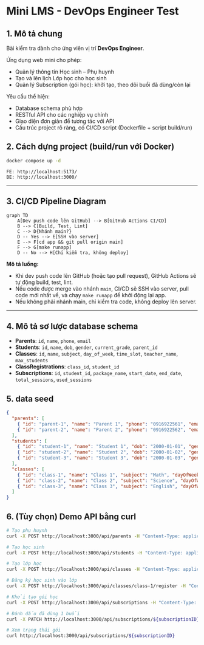 # Mini LMS - DevOps Engineer Test

## 1. Mô tả chung

Bài kiểm tra dành cho ứng viên vị trí **DevOps Engineer**.

Ứng dụng web mini cho phép:
- Quản lý thông tin Học sinh – Phụ huynh
- Tạo và lên lịch Lớp học cho học sinh
- Quản lý Subscription (gói học): khởi tạo, theo dõi buổi đã dùng/còn lại

Yêu cầu thể hiện:
- Database schema phù hợp
- RESTful API cho các nghiệp vụ chính
- Giao diện đơn giản để tương tác với API
- Cấu trúc project rõ ràng, có CI/CD script (Dockerfile + script build/run)

## 2. Cách dựng project (build/run với Docker)

```bash
docker compose up -d
```

```
FE: http://localhost:5173/
BE: http://localhost:3000/
```

---

## 3. CI/CD Pipeline Diagram

```mermaid
graph TD
    A[Dev push code lên GitHub] --> B[GitHub Actions CI/CD]
    B --> C[Build, Test, Lint]
    C --> D{Nhánh main?}
    D -- Yes --> E[SSH vào server]
    E --> F[cd app && git pull origin main]
    F --> G[make runapp]
    D -- No --> H[Chỉ kiểm tra, không deploy]
```

**Mô tả luồng:**
- Khi dev push code lên GitHub (hoặc tạo pull request), GitHub Actions sẽ tự động build, test, lint.
- Nếu code được merge vào nhánh `main`, CI/CD sẽ SSH vào server, pull code mới nhất về, và chạy `make runapp` để khởi động lại app.
- Nếu không phải nhánh main, chỉ kiểm tra code, không deploy lên server.

---

## 4. Mô tả sơ lược database schema

- **Parents**: `id`, `name`, `phone`, `email`
- **Students**: `id`, `name`, `dob`, `gender`, `current_grade`, `parent_id`
- **Classes**: `id`, `name`, `subject`, `day_of_week`, `time_slot`, `teacher_name`, `max_students`
- **ClassRegistrations**: `class_id`, `student_id`
- **Subscriptions**: `id`, `student_id`, `package_name`, `start_date`, `end_date`, `total_sessions`, `used_sessions`

## 5. data seed

```json
{
  "parents": [
    { "id": "parent-1", "name": "Parent 1", "phone": "0916922561", "email": "parent1@seeder.com" },
    { "id": "parent-2", "name": "Parent 2", "phone": "0916922562", "email": "parent2@seeder.com" }
  ],
  "students": [
    { "id": "student-1", "name": "Student 1", "dob": "2000-01-01", "gender": "MALE", "currentGrade": 1, "parentId": "parent-1" },
    { "id": "student-2", "name": "Student 2", "dob": "2000-01-02", "gender": "FEMALE", "currentGrade": 2, "parentId": "parent-2" },
    { "id": "student-3", "name": "Student 3", "dob": "2000-01-03", "gender": "OTHER", "currentGrade": 3, "parentId": "parent-1" }
  ],
  "classes": [
    { "id": "class-1", "name": "Class 1", "subject": "Math", "dayOfWeek": 1, "timeSlot": "09:00-10:00", "teacherName": "Teacher 1", "maxStudents": 10 },
    { "id": "class-2", "name": "Class 2", "subject": "Science", "dayOfWeek": 2, "timeSlot": "09:30-11:00", "teacherName": "Teacher 2", "maxStudents": 10 },
    { "id": "class-3", "name": "Class 3", "subject": "English", "dayOfWeek": 3, "timeSlot": "10:00-12:00", "teacherName": "Teacher 3", "maxStudents": 10 }
  ]
}
```

## 6. (Tùy chọn) Demo API bằng curl

```bash
# Tạo phụ huynh
curl -X POST http://localhost:3000/api/parents -H "Content-Type: application/json" -d '{"name":"Parent 1","phone":"0916922563","email":"parent3@seeder.com"}'

# Tạo học sinh
curl -X POST http://localhost:3000/api/students -H "Content-Type: application/json" -d '{"name":"Student 1","dob":"2000-01-01","gender":"male","currentGrade":1,"parentId":"parent-1"}'

# Tạo lớp học
curl -X POST http://localhost:3000/api/classes -H "Content-Type: application/json" -d '{"name":"Class 1","subject":"Math","dayOfWeek":1,"timeSlot":"09:00-10:00","teacherName":"Teacher 1","maxStudents":10}'

# Đăng ký học sinh vào lớp
curl -X POST http://localhost:3000/api/classes/class-1/register -H "Content-Type: application/json" -d '{"studentId":"student-2"}'

# Khởi tạo gói học
curl -X POST http://localhost:3000/api/subscriptions -H "Content-Type: application/json" -d '{"studentId":"student-1","packageName":"Gói 10 buổi","startDate":"2024-06-01","endDate":"2024-08-01","totalSessions":10}'

# Đánh dấu đã dùng 1 buổi
curl -X PATCH http://localhost:3000/api/subscriptions/${subscriptionID}/use

# Xem trạng thái gói
curl http://localhost:3000/api/subscriptions/${subscriptionID}
```

